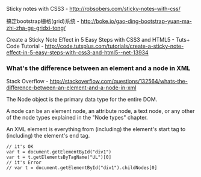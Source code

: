 Sticky notes with CSS3 - http://robsobers.com/sticky-notes-with-css/

搞定bootstrap栅格(grid)系统 - http://boke.io/gao-ding-bootstrap-yuan-ma-zhi-zha-ge-gridxi-tong/

Create a Sticky Note Effect in 5 Easy Steps with CSS3 and HTML5 - Tuts+ Code Tutorial - http://code.tutsplus.com/tutorials/create-a-sticky-note-effect-in-5-easy-steps-with-css3-and-html5--net-13934


### What's the difference between an element and a node in XML

Stack Overflow - http://stackoverflow.com/questions/132564/whats-the-difference-between-an-element-and-a-node-in-xml

The Node object is the primary data type for the entire DOM.

A node can be an element node, an attribute node, a text node, or any other of the node types explained in the "Node types" chapter.

An XML element is everything from (including) the element's start tag to (including) the element's end tag.

	// it's OK
	var t = document.getElementById("div1")
    var t = t.getElementsByTagName("UL")[0]
    // it's Error
    // var t = document.getElementById("div1").childNodes[0]